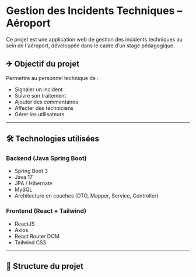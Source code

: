 # Gestion des Incidents Techniques – Aéroport

Ce projet est une application web de gestion des incidents techniques au sein de l'aéroport, développée dans le cadre d’un stage pédagogique.

## ✈ Objectif du projet

Permettre au personnel technique de :
- Signaler un incident
- Suivre son traitement
- Ajouter des commentaires
- Affecter des techniciens
- Gérer les utilisateurs

---

## 🛠 Technologies utilisées

### Backend (Java Spring Boot)
- Spring Boot 3
- Java 17
- JPA / Hibernate
- MySQL
- Architecture en couches (DTO, Mapper, Service, Controller)

### Frontend (React + Tailwind)
- ReactJS
- Axios
- React Router DOM
- Tailwind CSS

---

## 📂 Structure du projet
